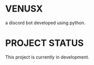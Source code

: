 # VENUSX 
 a discord bot developed using python.
 
# PROJECT STATUS
This project is currently in development.
